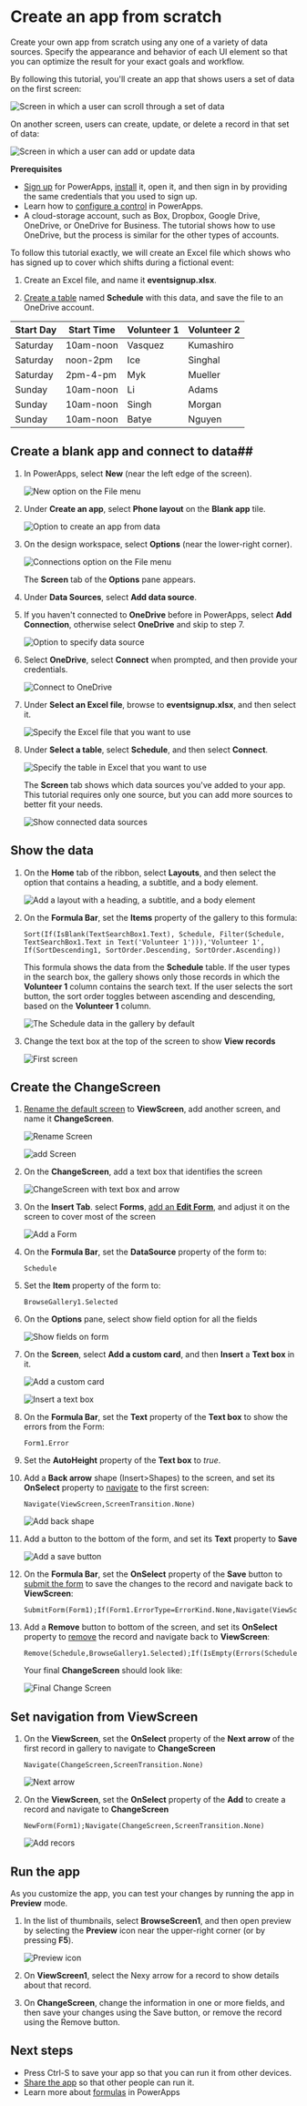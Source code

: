 <properties	pageTitle="Create an app from scratch | Microsoft PowerApps"
	description="Create an app from the ground up by configuring each UI element and behavior to manage the everyday data that fuels your business."
	services=""
	suite="powerapps"
	documentationCenter="na"
	authors="sarafankit"
	manager="erikre"
	editor=""
	tags=""/>

<tags
   ms.service="powerapps"
   ms.devlang="na"
   ms.topic="get-started-article"
   ms.tgt_pltfrm="na"
   ms.workload="na"
   ms.date="04/17/2016"
   ms.author="ankitsar"/>

# Create an app from scratch #
Create your own app from scratch using any one of a variety of data sources. Specify the appearance and behavior of each UI element so that you can optimize the result for your exact goals and workflow.

By following this tutorial, you'll create an app that shows users a set of data on the first screen:

![Screen in which a user can scroll through a set of data](./media/get-started-create-from-blank/first-screen.png)

On another screen, users can create, update, or delete a record in that set of data:

![Screen in which a user can add or update data](./media/get-started-create-from-blank/changescreen-final.png)

**Prerequisites**

- [Sign up](signup-for-powerapps.md) for PowerApps, [install](http://aka.ms/powerappsinstall) it, open it, and then sign in by providing the same credentials that you used to sign up.
- Learn how to [configure a control](add-configure-controls.md) in PowerApps.
- A cloud-storage account, such as Box, Dropbox, Google Drive, OneDrive, or OneDrive for Business. The tutorial shows how to use OneDrive, but the process is similar for the other types of accounts. 


To follow this tutorial exactly, we will create an Excel file which shows who has signed up to cover which shifts during a fictional event:

1. Create an Excel file, and name it **eventsignup.xlsx**.

2. [Create a table](https://support.office.com/en-us/article/Format-an-Excel-table-6789619F-C889-495C-99C2-2F971C0E2370) named **Schedule** with this data, and save the file to an OneDrive account. 

|Start Day|Start Time|Volunteer 1|Volunteer 2|
|---|---|---|---|
|Saturday|10am-noon|Vasquez|Kumashiro|
|Saturday|noon-2pm|Ice|Singhal|
|Saturday|2pm-4-pm|Myk|Mueller|
|Sunday|10am-noon|Li|Adams|
|Sunday|10am-noon|Singh|Morgan|
|Sunday|10am-noon|Batye|Nguyen|

## Create a blank app and connect to data##
1. In PowerApps, select **New** (near the left edge of the screen).

	![New option on the File menu](./media/get-started-create-from-blank/file-new.png)

1. Under **Create an app**, select **Phone layout** on the **Blank app** tile.

	![Option to create an app from data](./media/get-started-create-from-blank/create-from-blank.png)

1. On the design workspace, select **Options** (near the lower-right corner).

	![Connections option on the File menu](./media/get-started-create-from-blank/open-options.png)

	The **Screen** tab of the **Options** pane appears.
1. Under **Data Sources**, select **Add data source**.

1. If you haven't connected to **OneDrive** before in PowerApps, select **Add Connection**, otherwise select **OneDrive** and skip to step 7.

	![Option to specify data source](./media/get-started-create-from-blank/add-connection.png)

1. Select **OneDrive**, select **Connect** when prompted, and then provide your credentials.
	
	![Connect to OneDrive](./media/get-started-create-from-blank/connect-onedrive.png)
	
1. Under **Select an Excel file**, browse to **eventsignup.xlsx**, and then select it.

	![Specify the Excel file that you want to use](./media/get-started-create-from-blank/select-excel-file.png)

1. Under **Select a table**, select **Schedule**, and then select **Connect**.  

	![Specify the table in Excel that you want to use](./media/get-started-create-from-blank/select-table.png)

	The **Screen** tab shows which data sources you've added to your app. This tutorial requires only one source, but you can add more sources to better fit your needs.
	
	![Show connected data sources](./media/get-started-create-from-blank/connected-data-sources.png)

## Show the data ##
1. On the **Home** tab of the ribbon, select **Layouts**, and then select the option that contains a heading, a subtitle, and a body element.

	![Add a layout with a heading, a subtitle, and a body element](./media/get-started-create-from-blank/add-gallery.png)

1. On the **Formula Bar**, set the **Items** property of the gallery to this formula:

	```
	Sort(If(IsBlank(TextSearchBox1.Text), Schedule, Filter(Schedule, TextSearchBox1.Text in Text('Volunteer 1'))),'Volunteer 1', If(SortDescending1, SortOrder.Descending, SortOrder.Ascending))
	```
	
	This formula shows the data from the **Schedule** table. If the user types in the search box, the gallery shows only those records in which the **Volunteer 1** column contains the search text. If the user selects the sort button, the sort order toggles between ascending and descending, based on the **Volunteer 1** column.

	![The Schedule data in the gallery by default](./media/get-started-create-from-blank/gallery-data-default.png)

1. Change the text box at the top of the screen to show **View records**
	
	![First screen](./media/get-started-create-from-blank/first-screen.png)

## Create the ChangeScreen ##
1. [Rename the default screen](add-screen-context-variables.md#add-a-screen-and-navigation) to **ViewScreen**, add another screen, and name it **ChangeScreen**.
	
	![Rename Screen](./media/get-started-create-from-blank/rename-screen.png)
	
	![add Screen](./media/get-started-create-from-blank/add-screen.png)

1. On the **ChangeScreen**, add a text box that identifies the screen

	![ChangeScreen with text box and arrow](./media/get-started-create-from-blank/change-screen-blank.png)

1. On the **Insert Tab**. select **Forms**, [add an **Edit Form**](./add-form.md), and adjust it on the screen to cover most of the screen

	![Add a Form](./media/get-started-create-from-blank/add-form.png)

1.  On the **Formula Bar**, set the **DataSource** property of the form to:

	```
	Schedule
	```
	
1. Set the **Item** property of the form to:
	
	```
	BrowseGallery1.Selected
	```
	
1. On the **Options** pane, select show field option for all the fields 
	
	![Show fields on form](./media/get-started-create-from-blank/show-fields.png)

1. On the **Screen**, select **Add a custom card**, and then **Insert** a **Text box** in it.
	
	![Add a custom card](./media/get-started-create-from-blank/add-custom-card.png)

	![Insert a text box](./media/get-started-create-from-blank/custom-card-textbox.png)

1. On the **Formula Bar**, set the **Text** property of the **Text box** to show the errors from the Form:
	
	```
	Form1.Error
	``` 
	
1. Set the **AutoHeight** property of the **Text box** to *true*.

1. Add a **Back arrow** shape (Insert>Shapes) to the screen, and set its **OnSelect** property to [navigate](./functions/function-navigate.md") to the first screen:
	
	```
	Navigate(ViewScreen,ScreenTransition.None)
	``` 
	
	![Add back shape](./media/get-started-create-from-blank/add-back-button.png)
	
1. Add a button to the bottom of the form, and set its **Text** property to **Save**

	![Add a save button](./media/get-started-create-from-blank/add-save-button.png)  

1.  On the **Formula Bar**, set the **OnSelect** property of the **Save** button to [submit the form](./functions/function-form.md") to save the changes to the record and navigate back to **ViewScreen**:

	```
	SubmitForm(Form1);If(Form1.ErrorType=ErrorKind.None,Navigate(ViewScreen,ScreenTransition.None))
	``` 

1. Add a **Remove** button to bottom of the screen, and set its **OnSelect** property to [remove](./functions/function-remove-removeif.md) the record and navigate back to **ViewScreen**:

	```
	Remove(Schedule,BrowseGallery1.Selected);If(IsEmpty(Errors(Schedule)),Navigate(ViewScreen,ScreenTransition.None))
	``` 
	
	Your final **ChangeScreen** should look like:
	
	![Final Change Screen](./media/get-started-create-from-blank/changescreen-final.png)
	
## Set navigation from ViewScreen ##

1. On the **ViewScreen**, set the **OnSelect** property of the **Next arrow** of the first record in gallery to navigate to **ChangeScreen**
	
	```
	Navigate(ChangeScreen,ScreenTransition.None)
	```
	
	![Next arrow](./media/get-started-create-from-blank/next-arrow.png)

1. On the **ViewScreen**, set the **OnSelect** property of the **Add** to create a record and navigate to **ChangeScreen** 
	
	```
	NewForm(Form1);Navigate(ChangeScreen,ScreenTransition.None)
	```
	
	![Add recors](./media/get-started-create-from-blank/add-record.png)

## Run the app ##
As you customize the app, you can test your changes by running the app in **Preview** mode.

1. In the list of thumbnails, select **BrowseScreen1**, and then open preview by selecting the **Preview** icon near the upper-right corner (or by pressing **F5**).

	![Preview icon](./media/get-started-create-from-blank/open-preview.png)

1. On **ViewScreen1**, select the Nexy arrow for a record to show details about that record.
	
1. On **ChangeScreen**, change the information in one or more fields, and then save your changes using the Save button, or remove the record using the Remove button.

## Next steps ##
- Press Ctrl-S to save your app so that you can run it from other devices.
- [Share the app](share-app.md) so that other people can run it.
- Learn more about [formulas](./working-with-formulas.md) in PowerApps
